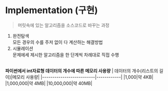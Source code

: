 # Implementation (구현) <br>
> 머릿속에 있는 알고리즘을 소스코드로 바꾸는 과정

1. 완전탐색<br>
   모든 경우의 수를 주저 없이 다 계산하는 해결방법
2. 시뮬레이션<br>
   문제에세 제시한 알고리즘을 한 단계씩 차례대로 직접 수행<br>
   <br>



**파이썬에서 int자료형 데이터의 개수에 따른 메모리 사용량**
| 데이터의 개수(리스트의 길이)|메모리 사용량|
|--------------------------|------------|
|1,000|약 4KB|
|1,000,000|약 4MB|
|10,000,000|약 40MB|
